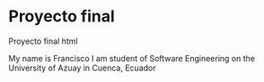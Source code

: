 # Proyecto final
Proyecto final html

My name is Francisco I am student of Software Engineering on the University of Azuay in Cuenca, Ecuador
